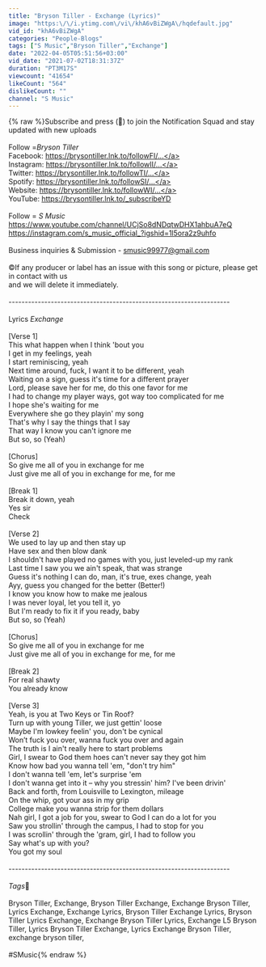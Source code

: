 ```yaml
---
title: "Bryson Tiller - Exchange (Lyrics)"
image: "https:\/\/i.ytimg.com\/vi\/khA6vBiZWgA\/hqdefault.jpg"
vid_id: "khA6vBiZWgA"
categories: "People-Blogs"
tags: ["S Music","Bryson Tiller","Exchange"]
date: "2022-04-05T05:51:56+03:00"
vid_date: "2021-07-02T18:31:37Z"
duration: "PT3M17S"
viewcount: "41654"
likeCount: "564"
dislikeCount: ""
channel: "S Music"
---
```

{% raw %}Subscribe and press (🔔) to join the Notification Squad and stay updated with new uploads<br /><br />Follow =*Bryson Tiller*<br />Facebook: <a rel="nofollow" target="blank" href="https://brysontiller.lnk.to/followFI/...">https://brysontiller.lnk.to/followFI/...</a><br />Instagram: <a rel="nofollow" target="blank" href="https://brysontiller.lnk.to/followII/...">https://brysontiller.lnk.to/followII/...</a><br />Twitter: <a rel="nofollow" target="blank" href="https://brysontiller.lnk.to/followTI/...">https://brysontiller.lnk.to/followTI/...</a><br />Spotify: <a rel="nofollow" target="blank" href="https://brysontiller.lnk.to/followSI/...">https://brysontiller.lnk.to/followSI/...</a><br />Website: <a rel="nofollow" target="blank" href="https://brysontiller.lnk.to/followWI/...">https://brysontiller.lnk.to/followWI/...</a><br />YouTube: <a rel="nofollow" target="blank" href="https://brysontiller.lnk.to/_subscribeYD">https://brysontiller.lnk.to/_subscribeYD</a><br /><br />Follow = *S Music*<br /><a rel="nofollow" target="blank" href="https://www.youtube.com/channel/UCjSo8dNDqtwDHX1ahbuA7eQ">https://www.youtube.com/channel/UCjSo8dNDqtwDHX1ahbuA7eQ</a> <br /><a rel="nofollow" target="blank" href="https://instagram.com/s_music_official_?igshid=1l5ora2z9uhfo">https://instagram.com/s_music_official_?igshid=1l5ora2z9uhfo</a><br /> <br />Business inquiries &amp; Submission - smusic99977@gmail.com<br /><br />©️If any producer or label has an issue with this song or picture, please get in contact with us<br />and we will delete it immediately.<br /><br />--------------------------------------------------------------------<br /><br />Lyrics *Exchange*<br /><br />[Verse 1]<br />This what happen when I think 'bout you<br />I get in my feelings, yeah<br />I start reminiscing, yeah<br />Next time around, fuck, I want it to be different, yeah<br />Waiting on a sign, guess it's time for a different prayer<br />Lord, please save her for me, do this one favor for me<br />I had to change my player ways, got way too complicated for me<br />I hope she's waiting for me<br />Everywhere she go they playin' my song<br />That's why I say the things that I say<br />That way I know you can't ignore me<br />But so, so (Yeah)<br /><br />[Chorus]<br />So give me all of you in exchange for me<br />Just give me all of you in exchange for me, for me<br /><br />[Break 1]<br />Break it down, yeah<br />Yes sir<br />Check<br /><br />[Verse 2]<br />We used to lay up and then stay up<br />Have sex and then blow dank<br />I shouldn't have played no games with you, just leveled-up my rank<br />Last time I saw you we ain't speak, that was strange<br />Guess it's nothing I can do, man, it's true, exes change, yeah<br />Ayy, guess you changed for the better (Better!)<br />I know you know how to make me jealous<br />I was never loyal, let you tell it, yo<br />But I'm ready to fix it if you ready, baby<br />But so, so (Yeah)<br /><br />[Chorus]<br />So give me all of you in exchange for me<br />Just give me all of you in exchange for me, for me<br /><br />[Break 2]<br />For real shawty<br />You already know<br /><br />[Verse 3]<br />Yeah, is you at Two Keys or Tin Roof?<br />Turn up with young Tiller, we just gettin' loose<br />Maybe I'm lowkey feelin' you, don't be cynical<br />Won’t fuck you over, wanna fuck you over and again<br />The truth is I ain't really here to start problems<br />Girl, I swear to God them hoes can't never say they got him<br />Know how bad you wanna tell 'em, &quot;don't try him&quot;<br />I don't wanna tell 'em, let's surprise 'em<br />I don't wanna get into it – why you stressin' him? I've been drivin'<br />Back and forth, from Louisville to Lexington, mileage<br />On the whip, got your ass in my grip<br />College make you wanna strip for them dollars<br />Nah girl, I got a job for you, swear to God I can do a lot for you<br />Saw you strollin' through the campus, I had to stop for you<br />I was scrollin' through the 'gram, girl, I had to follow you<br />Say what's up with you?<br />You got my soul<br /><br />--------------------------------------------------------------------<br /><br />*Tags*🔖<br /><br />Bryson Tiller, Exchange, Bryson Tiller Exchange, Exchange Bryson Tiller, Lyrics Exchange, Exchange Lyrics, Bryson Tiller Exchange Lyrics, Bryson Tiller Lyrics Exchange, Exchange Bryson Tiller Lyrics, Exchange L5 Bryson Tiller, Lyrics Bryson Tiller Exchange, Lyrics Exchange Bryson Tiller, exchange bryson tiller, <br /><br />#SMusic{% endraw %}
